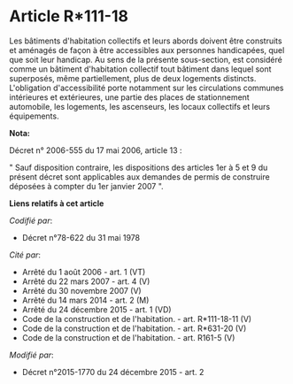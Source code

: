 # Article R*111-18

Les bâtiments d'habitation collectifs et leurs abords doivent être construits et aménagés de façon à être accessibles aux
personnes handicapées, quel que soit leur handicap. Au sens de la présente sous-section, est considéré comme un bâtiment
d'habitation collectif tout bâtiment dans lequel sont superposés, même partiellement, plus de deux logements distincts.
L'obligation d'accessibilité porte notamment sur les circulations communes intérieures et extérieures, une partie des places
de stationnement automobile, les logements, les ascenseurs, les locaux collectifs et leurs équipements.

**Nota:**

Décret n° 2006-555 du 17 mai 2006, article 13 : 

" Sauf disposition contraire, les dispositions des articles 1er à 5 et 9 du présent décret sont applicables aux demandes de
permis de construire déposées à compter du 1er janvier 2007 ".

**Liens relatifs à cet article**

_Codifié par_:

  - Décret n°78-622 du 31 mai 1978

_Cité par_:

  - Arrêté du 1 août 2006 - art. 1 (VT)
  - Arrêté du 22 mars 2007 - art. 4 (V)
  - Arrêté du 30 novembre 2007 (V)
  - Arrêté du 14 mars 2014 - art. 2 (M)
  - Arrêté du 24 décembre 2015 - art. 1 (VD)
  - Code de la construction et de l'habitation. - art. R*111-18-11 (V)
  - Code de la construction et de l'habitation. - art. R*631-20 (V)
  - Code de la construction et de l'habitation. - art. R161-5 (V)

_Modifié par_:

  - Décret n°2015-1770 du 24 décembre 2015 - art. 2
